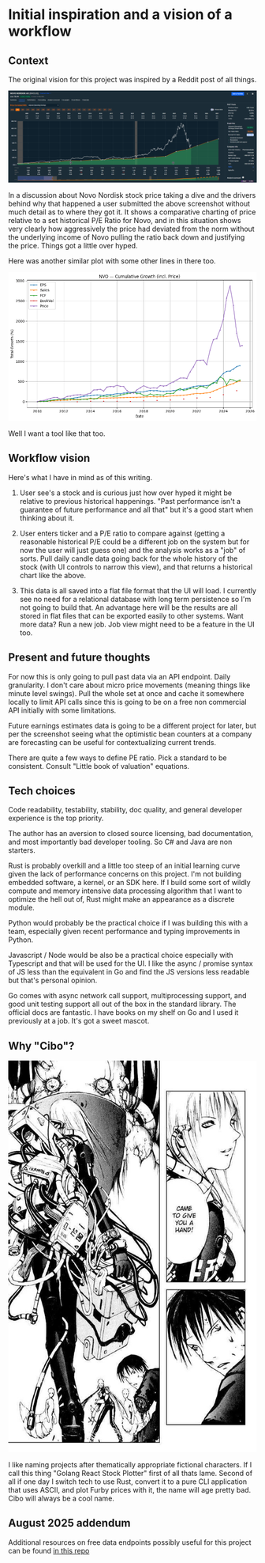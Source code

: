 # Initial inspiration and a vision of a workflow

## Context

The original vision for this project was inspired by a Reddit post of all things.

![first-inspiration](../images/novo_visualiztion_1.png)

In a discussion about Novo Nordisk stock price taking a dive and the drivers behind why that happened a user submitted the above screenshot without much detail as to where they got it. It shows a comparative charting of price relative to a set historical P/E Ratio for Novo, and in this situation shows very clearly how aggressively the price had deviated from the norm without the underlying income of Novo pulling the ratio back down and justifying the price. Things got a little over hyped.

Here was another similar plot with some other lines in there too.

![second-plot](../images/novo_visualization_2.png)

Well I want a tool like that too.

## Workflow vision

Here's what I have in mind as of this writing.

1. User see's a stock and is curious just how over hyped it might be relative to previous historical happenings. "Past performance isn't a guarantee of future performance and all that" but it's a good start when thinking about it.

2. User enters ticker and a P/E ratio to compare against (getting a reasonable historical P/E could be a different job on the system but for now the user will just guess one) and the analysis works as a "job" of sorts. Pull daily candle data going back for the whole history of the stock (with UI controls to narrow this view), and that returns a historical chart like the above.

3. This data is all saved into a flat file format that the UI will load. I currently see no need for a relational database with long term persistence so I'm not going to build that. An advantage here will be the results are all stored in flat files that can be exported easily to other systems. Want more data? Run a new job. Job view might need to be a feature in the UI too.

## Present and future thoughts

For now this is only going to pull past data via an API endpoint. Daily granularity. I don't care about micro price movements (meaning things like minute level swings). Pull the whole set at once and cache it somewhere locally to limit API calls since this is going to be on a free non commercial API initially with some limitations.

Future earnings estimates data is going to be a different project for later, but per the screenshot seeing what the optimistic bean counters at a company are forecasting can be useful for contextualizing current trends.

There are quite a few ways to define PE ratio. Pick a standard to be consistent. Consult "Little book of valuation" equations.

## Tech choices

Code readability, testability, stability, doc quality, and general developer experience is the top priority.

The author has an aversion to closed source licensing, bad documentation, and most importantly bad developer tooling. So C# and Java are non starters.

Rust is probably overkill and a little too steep of an initial learning curve given the lack of performance concerns on this project. I'm not building embedded software, a kernel, or an SDK here. If I build some sort of wildly compute and memory intensive data processing algorithm that I want to optimize the hell out of, Rust might make an appearance as a discrete module.

Python would probably be the practical choice if I was building this with a team, especially given recent performance and typing improvements in Python.

Javascript / Node would be also be a practical choice especially with Typescript and that will be used for the UI. I like the async / promise syntax of JS less than the equivalent in Go and find the JS versions less readable but that's personal opinion.

Go comes with async network call support, multiprocessing support, and good unit testing support all out of the box in the standard library. The official docs are fantastic. I have books on my shelf on Go and I used it previously at a job. It's got a sweet mascot.

## Why "Cibo"?

![cibo](../images/cibo.jpeg)

I like naming projects after thematically appropriate fictional characters. If I call this thing "Golang React Stock Plotter" first of all thats lame. Second of all if one day I switch tech to use Rust, convert it to a pure CLI application that uses ASCII, and plot Furby prices with it, the name will age pretty bad. Cibo will always be a cool name.

## August 2025 addendum

Additional resources on free data endpoints possibly useful for this project can be found [in this repo](https://github.com/toddmotto/public-apis?tab=readme-ov-file#finance)
